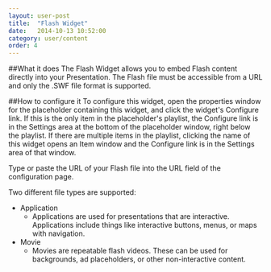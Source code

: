 ```yaml
---
layout: user-post
title:  "Flash Widget"
date:   2014-10-13 10:52:00
category: user/content
order: 4
---
```


##What it does
The Flash Widget allows you to embed Flash content directly into your Presentation. The Flash file must be accessible from a URL and only the .SWF file format is supported.


##How to configure it
To configure this widget, open the properties window for the placeholder containing this widget, and click the widget's Configure link. If this is the only item in the placeholder's playlist, the Configure link is in the Settings area at the bottom of the placeholder window, right below the playlist. If there are multiple items in the playlist, clicking the name of this widget opens an Item window and the Configure link is in the Settings area of that window.

Type or paste the URL of your Flash file into the URL field of the configuration page.

Two different file types are supported:
- Application
	- Applications are used for presentations that are interactive. Applications include things like interactive buttons, menus, or maps with navigation.
- Movie
	- Movies are repeatable flash videos. These can be used for backgrounds, ad placeholders, or other non-interactive content.
